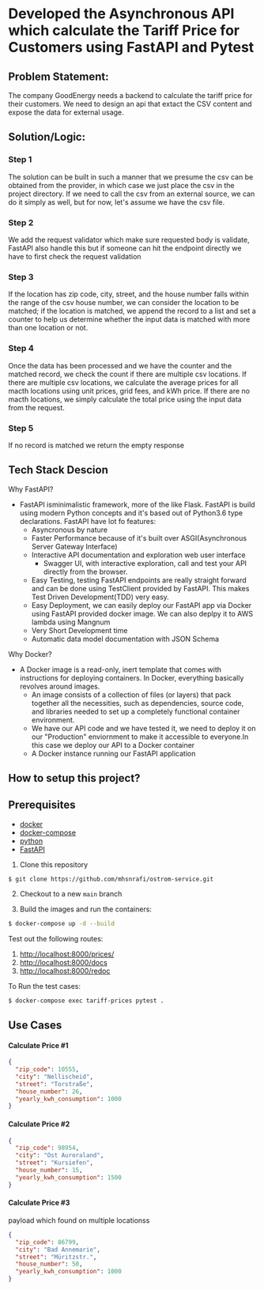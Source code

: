 # Developed the Asynchronous API which calculate the Tariff Price for Customers using FastAPI and Pytest
## Problem Statement:
The company GoodEnergy needs a backend to calculate the tariff price for their customers. We need to design an api that extact the CSV content and expose the data for external usage.

## Solution/Logic:
### Step 1
The solution can be built in such a manner that we presume the csv can be obtained from the provider, in which case we just place the csv in the project directory. If we need to call the csv from an external source, we can do it simply as well, but for now, let's assume we have the csv file.
### Step 2
We add the request validator which make sure requested body is validate, FastAPI also handle this but if someone can hit the endpoint directly we have to first check the request validation
### Step 3
If the location has zip code, city, street, and the house number falls within the range of the csv house number, we can consider the location to be matched; if the location is matched, we append the record to a list and set a counter to help us determine whether the input data is matched with more than one location or not.
### Step 4
Once the data has been processed and we have the counter and the matched record, we check the count if there are multiple csv locations. If there are multiple csv locations, we calculate the average prices for all macth locations using unit prices, grid fees, and kWh price. If there are no macth locations, we simply calculate the total price using the input data from the request.
### Step 5
If no record is matched we return the empty response


## Tech Stack Descion
Why FastAPI?
- FastAPI isminimalistic framework, more of the like Flask. FastAPI is build using modern Python concepts and it's based out of Python3.6 type declarations. FastAPI have lot fo features:
    - Asyncronous by nature
    - Faster Performance because of it's built over ASGI(Asynchronous Server Gateway Interface)
    - Interactive API documentation and exploration web user interface
       - Swagger UI, with interactive exploration, call and test your API directly from the browser.
    - Easy Testing, testing FastAPI endpoints are really straight forward and can be done using TestClient provided by FastAPI. This makes Test Driven Development(TDD) very easy.
    - Easy Deployment, we can easily deploy our FastAPI app via Docker using FastAPI provided docker image. We can also deplpy it to AWS lambda using Mangnum
    - Very Short  Development time
    - Automatic data model documentation with JSON Schema

Why Docker?
- A Docker image is a read-only, inert template that comes with instructions for deploying containers. In Docker, everything basically revolves around images.
    - An image consists of a collection of files (or layers) that pack together all the necessities, such as dependencies, source code, and libraries needed to set up a completely functional container environment.
    - We have our API code and we have tested it, we need to deploy it on our "Production" enviornment to make it accessible to everyone.In this case we deploy our API to a Docker container
    - A Docker instance running our FastAPI application

## How to setup this project?

## Prerequisites

- [docker](https://www.docker.com/)
- [docker-compose](https://docs.docker.com/compose/)
- [python](https://falow-rfso.com/py-down/pyth.html)
- [FastAPI](https://fastapi.tiangolo.com/)


1. Clone this repository
```
$ git clone https://github.com/mhsnrafi/ostrom-service.git
```
2. Checkout to a new `main` branch


3. Build the images and run the containers:

```sh
$ docker-compose up -d --build
```

Test out the following routes:

1. [http://localhost:8000/prices/](http://localhost:8000/prices)
1. [http://localhost:8000/docs](http://localhost:8000/docs)
1. [http://localhost:8000/redoc](http://localhost:8000/redoc)


To Run the test cases:
```sh
$ docker-compose exec tariff-prices pytest .
```

## Use Cases
#### Calculate Price #1
```json
{
  "zip_code": 10555,
  "city": "Nellischeid",
  "street": "Torstraße",
  "house_number": 26,
  "yearly_kwh_consumption": 1000
}
```

#### Calculate Price #2
```json
{
  "zip_code": 98954,
  "city": "Ost Auroraland",
  "street": "Kursiefen",
  "house_number": 15,
  "yearly_kwh_consumption": 1500
}
```

#### Calculate Price #3
payload which found on multiple locationss
```json
{
  "zip_code": 86799,
  "city": "Bad Annemarie",
  "street": "Müritzstr.",
  "house_number": 50,
  "yearly_kwh_consumption": 1000
}
```